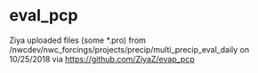 # eval_pcp
Ziya uploaded files (some *.pro) from /nwcdev/nwc_forcings/projects/precip/multi_precip_eval_daily on 10/25/2018 via https://github.com/ZiyaZ/evap_pcp
